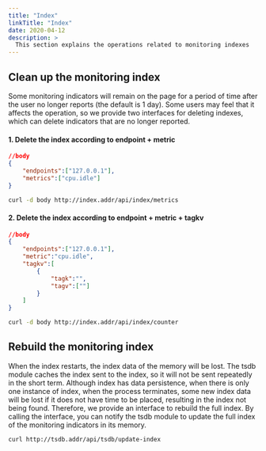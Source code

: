 ```yaml
---
title: "Index"
linkTitle: "Index"
date: 2020-04-12
description: >
  This section explains the operations related to monitoring indexes
---
```


## Clean up the monitoring index
Some monitoring indicators will remain on the page for a period of time after the user no longer reports (the default is 1 day). Some users may feel that it affects the operation, so we provide two interfaces for deleting indexes, which can delete indicators that are no longer reported.

#### 1. Delete the index according to endpoint + metric
```json
//body
{
	"endpoints":["127.0.0.1"],
	"metrics":["cpu.idle"]
}
```
```bash 
curl -d body http://index.addr/api/index/metrics
```
#### 2. Delete the index according to endpoint + metric + tagkv
```json 
//body
{
	"endpoints":["127.0.0.1"],
	"metric":"cpu.idle",
	"tagkv":[
		{
			"tagk":"",
			"tagv":[""]
		}
	]
}
```
```bash 
curl -d body http://index.addr/api/index/counter
```

## Rebuild the monitoring index
When the index restarts, the index data of the memory will be lost. The tsdb module caches the index sent to the index, so it will not be sent repeatedly in the short term. Although index has data persistence, when there is only one instance of index, when the process terminates, some new index data will be lost if it does not have time to be placed, resulting in the index not being found. Therefore, we provide an interface to rebuild the full index. By calling the interface, you can notify the tsdb module to update the full index of the monitoring indicators in its memory.

```bash 
curl http://tsdb.addr/api/tsdb/update-index
```
